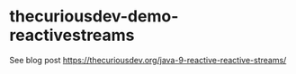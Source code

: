 # thecuriousdev-demo-reactivestreams
See blog post https://thecuriousdev.org/java-9-reactive-reactive-streams/
